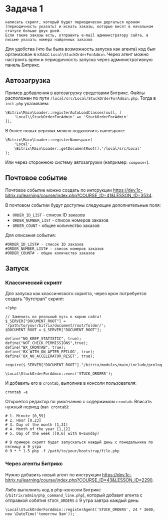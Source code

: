 # Задача 1

```
написать скрипт, который будет периодически дергаться кроном (периодичность указать) и искать заказы, которые висят в начальном статусе больше двух дней.
Если такие заказы есть, отправить e-mail администратору сайта, в письме указать номера найденных заказов
```

Для удобства (что бы была возможность запуска как агента) код был организован в класс `Local\StuckOrderForAdmin`. Через
агент можно настроить врем и периодичность запуска через административную панель Битрикс.

## Автозагрузка

Пример добавления в автозагрузку средствами Битрикс. Файлы расположен по пути `/local/src/Local/StuckOrderForAdmin.php`.
Тогда в `init.php` указываем:

```injectablephp
\Bitrix\Main\Loader::registerAutoLoadClasses(null, [
    'Local\\StuckOrderForAdmin' => 'StuckOrderForAdmin'
]);
```

В более новых версиях можно подключить namespace:

```injectablephp
\Bitrix\Main\Loader::registerNamespace(
    'Local', 
    \Bitrix\Main\Loader::getDocumentRoot().'/local/src/Local'
);
```

Или через стороннюю систему автозагрузки (например: `composer`).

## Почтовое событие

Почтовое событие можно создать по
интсрукции https://dev.1c-bitrix.ru/learning/course/index.php?COURSE_ID=41&LESSON_ID=3534.

В почтовом событии будут доступны следующие дополнительные поля:

- `ORDER_ID_LIST` - список ID заказов
- `ORDER_NUMBER_LIST` - список номеров заказов
- `ORDER_COUNT` - общее количество заказов

Для описания события:

```
#ORDER_ID_LIST# - список ID заказов
#ORDER_NUMBER_LIST# - список номеров заказов
#ORDER_COUNT# - общее количество заказов
```

## Запуск

### Классический скрипт

Для запуска как классического скрипта, через крон потребуется создать "бутстрап" скрипт:

```injectablephp
<?php

// Заменить на реальный путь к корню сайта!
$_SERVER["DOCUMENT_ROOT"] = '/path/to/your/bitrix/document/root/folder/';
$DOCUMENT_ROOT = $_SERVER["DOCUMENT_ROOT"];

define("NO_KEEP_STATISTIC", true);
define("NOT_CHECK_PERMISSIONS",true);
define("BX_CRONTAB", true);
define('BX_WITH_ON_AFTER_EPILOG', true);
define('BX_NO_ACCELERATOR_RESET', true);

require($_SERVER["DOCUMENT_ROOT"]."/bitrix/modules/main/include/prolog_before.php");

\Local\StuckOrderForAdmin::exec('STUCK_ORDERS');
```

И добавить его в `crontab`, выполнив в консоли пользователя:

```shell
crontab -e
```

Откроется редактор по умолчанию с содержимом `crontab`. Вписать нужный период (`man crontab`):

```shell
# 1. Minute [0,59]
# 2. Hour [0,23]
# 3. Day of the month [1,31]
# 4. Month of the year [1,12]
# 5. Day of the week ([0,6] with 0=Sunday)

# В примере скрипт будет запускаться каждый день с понедельника по пятницу в 9 утра
0 9 * * 1-5 php -f /path/to/your/bootstrap/file.php
```

### Через агенты Битрикс

Нужно добавить новый агент по инструкции https://dev.1c-bitrix.ru/learning/course/index.php?COURSE_ID=43&LESSON_ID=2290.

Либо выполнить код в php-консоли Битрикс (`/bitrix/admin/php_command_line.php`), который добавит агента с отправкой
собятия `STUCK_ORDERS` с 9 утра завтра каждый день:

```injectablephp
\Local\StuckOrderForAdmin::registerAgent('STUCK_ORDERS', 24 * 3600, new \DateTime('tomorrow 9am'));
```
